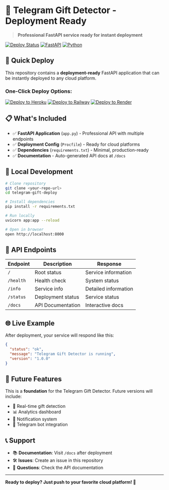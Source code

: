 # 🎁 Telegram Gift Detector - Deployment Ready

> **Professional FastAPI service ready for instant deployment**

[![Deploy Status](https://img.shields.io/badge/deploy-ready-brightgreen)]()
[![FastAPI](https://img.shields.io/badge/FastAPI-0.104.1-009688)]()
[![Python](https://img.shields.io/badge/python-3.8+-blue)]()

## 🚀 Quick Deploy

This repository contains a **deployment-ready** FastAPI application that can be instantly deployed to any cloud platform.

### One-Click Deploy Options:

[![Deploy to Heroku](https://img.shields.io/badge/Deploy%20to-Heroku-430098)](https://heroku.com/deploy)
[![Deploy to Railway](https://img.shields.io/badge/Deploy%20to-Railway-0B0D0E)](https://railway.app)
[![Deploy to Render](https://img.shields.io/badge/Deploy%20to-Render-46E3B7)](https://render.com)

## 📋 What's Included

- ✅ **FastAPI Application** (`app.py`) - Professional API with multiple endpoints
- ✅ **Deployment Config** (`Procfile`) - Ready for cloud platforms
- ✅ **Dependencies** (`requirements.txt`) - Minimal, production-ready
- ✅ **Documentation** - Auto-generated API docs at `/docs`

## 🔧 Local Development

```bash
# Clone repository
git clone <your-repo-url>
cd telegram-gift-deploy

# Install dependencies
pip install -r requirements.txt

# Run locally
uvicorn app:app --reload

# Open in browser
open http://localhost:8000
```

## 📡 API Endpoints

| Endpoint | Description | Response |
|----------|-------------|----------|
| `/` | Root status | Service information |
| `/health` | Health check | System status |
| `/info` | Service info | Detailed information |
| `/status` | Deployment status | Service status |
| `/docs` | API Documentation | Interactive docs |

## 🌐 Live Example

After deployment, your service will respond like this:

```json
{
  "status": "ok",
  "message": "Telegram Gift Detector is running",
  "version": "1.0.0"
}
```

## 🔮 Future Features

This is a **foundation** for the Telegram Gift Detector. Future versions will include:

- 🎁 Real-time gift detection
- 📊 Analytics dashboard  
- 🔔 Notification system
- 📱 Telegram bot integration

## 📞 Support

- 📚 **Documentation**: Visit `/docs` after deployment
- 🛠️ **Issues**: Create an issue in this repository
- 💬 **Questions**: Check the API documentation

---

**Ready to deploy? Just push to your favorite cloud platform! 🚀**